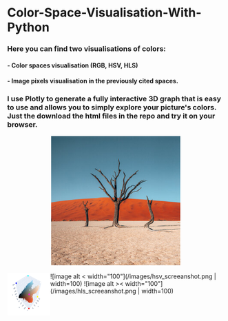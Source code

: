 # Color-Space-Visualisation-With-Python

### Here you can find two visualisations of colors:
#### - Color spaces visualisation (RGB, HSV, HLS)
#### - Image pixels visualisation in the previously cited spaces. 

### I use Plotly to generate a fully interactive 3D graph that is easy to use and allows you to simply explore your picture's colors. Just the download the html files in the repo and try it on your browser.

<p align="center">
  <img 
    width="300"
    height="300"
    src="/images/Namibia3.png"
  >
</p>
<img 
  align="left"
  width="100"
  height="100"
  src="/images/rgb_screeanshot.png "
>

![image alt < width="100"](/images/hsv_screeanshot.png | width=100)
![image alt >< width="100"](/images/hls_screeanshot.png | width=100)
